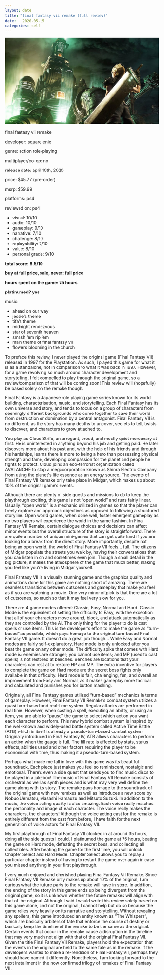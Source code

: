 ```yaml
---
layout: date
title: "final fantasy vii remake (full review)"
date:   2020-05-15
categories: self
---
```


![cloud](/assets/img/cloud.jpg)

final fantasy vii remake

developer: square enix

genre: action role-playing

multiplayer/co-op: no

release date: april 10th, 2020

price: $45.77 (pre-order)

msrp: $59.99

platforms: ps4

reviewed on: ps4

- visual: 10/10
- audio: 10/10
- gameplay: 9/10
- narrative: 7/10
- challenge: 8/10
- replayability: 7/10
- value: 8/10
- personal grade: 9/10

**total score: 8.5/10**

**buy at full price, sale, never: full price**

**hours spent on the game: 75 hours**

**platinumed? yes**

music: 
- ahead on our way
- jessie’s theme
- tifa’s theme
- midnight rendezvous
- star of seventh heaven
- smash ‘em rip ‘em
- main theme of final fantasy vii
- flowers blooming in the church

To preface this review, I never played the original game (Final Fantasy VII) released in 1997 for the Playstation. As such, I played this game for what it is as a standalone, not in comparison to what it was back in 1997. However, for a game revolving so much around character development and storytelling, I felt compelled to play through the original game, so a review/comparison of that will be coming soon! This review will (hopefully) be based solely on the remake though.

Final Fantasy is a Japanese role playing game series known for its world building, characterisation, music, and storytelling. Each Final Fantasy has its own universe and story, and tends to focus on a group of characters from seemingly different backgrounds who come together to save their world from destruction or domination by a central antagonist. Final Fantasy VII is no different, as the story has many depths to uncover, secrets to tell, twists to discover, and characters to grow attached to.

You play as Cloud Strife, an arrogant, proud, and mostly quiet mercenary at first. He is uninterested in anything beyond his job and getting paid.  He later discovers more about his past and, with the help of his friends and through his hardships, learns there is more to being a hero than possessing physical strength and fame, developing compassion for the planet and people he fights to protect. Cloud joins an eco-terrorist organization called AVALANCHE to stop a megacorporation known as Shinra Electric Company from using the planet's life essence as an energy source. The events of Final Fantasy VII Remake only take place in Midgar, which makes up about 10% of the original game’s events.

Although there are plenty of side quests and missions to do to keep the playthrough exciting, this game is not “open world” and runs fairly linear. Usually, “open world” is a mechanic utilized in games so that the player can freely explore and approach objectives as opposed to following a structured storyline. Open world games, when done well, foster emergent gameplay as no two players will experience the world in the same fashion. In Final Fantasy VII Remake, certain dialogue choices and decisions can affect minor events but the overall structure of the story is straightforward. There are quite a number of unique mini-games that can get quite hard if you are looking for a break from the direct story. More importantly, despite not being an open world, the world of Final Fantasy VII feels… full. The citizens of Midgar populate the streets you walk by, having their conversations that you can listen in on and sometimes even join. Though a small detail in the big picture, it makes the atmosphere of the game that much better, making you feel like you’re living in Midgar yourself.

Final Fantasy VII is a visually stunning game and the graphics quality and animations done for this game are nothing short of amazing. There are seamless transitions between cutscenes and gameplay that make you feel as if you are watching a movie. One very minor nitpick is that there are a lot of cutscenes, so much so that it may feel very slow for you.

There are 4 game modes offered: Classic, Easy, Normal and Hard. Classic Mode is the equivalent of setting the difficulty to Easy, with the exception that all of your characters move around, block, and attack automatically as they are controlled by the AI. The only thing for the player to do is cast spells or use items. This is the developer’s effort to make the game as “turn-based” as possible, which pays homage to the original turn-based Final Fantasy VII game. It doesn’t do a great job though… While Easy and Normal modes are fairly self-explanatory, Hard mode is only unlocked after you beat the game on any other mode. The difficulty spike that comes with Hard mode is: enemies are stronger; you cannot use items; and MP (used to cast spells) is not restored at benches. Benches are locations that your characters can rest at to restore HP and MP. The extra incentive for players to complete the game on Hard mode are the secret boss fights only available in that difficulty. Hard mode is fair, challenging, fun, and overall an improvement from Easy and Normal, as it makes gameplay more tactical and calculated and punishes you for button mashing.

Originally, all Final Fantasy games utilized “turn-based” mechanics in terms of gameplay. However, Final Fantasy VII Remake’s combat system utilizes a quasi turn-based and real-time system. Regular attacks are performed in real time. However, when casting a spell, executing an ability, or using an item, you are able to “pause” the game to select which action you want each character to perform. This new hybrid combat system is inspired by the well-known and widely-used battle system called Active Time Battle (ATB) which in itself is already a pseudo-turn-based combat system. Originally introduced in Final Fantasy IV,  ATB allows characters to perform an action when the gauge is full. The fill rate is affected by stats, status effects, abilities used and other factors requiring the player to be economical with time, thus making it a pseudo-turn-based system.

Perhaps what made me fall in love with this game was its beautiful soundtrack. Each piece just makes you feel so reminiscent, nostalgic and emotional. There’s even a side quest that sends you to find music discs to be played in a jukebox! The music of Final Fantasy VII Remake consists of orchestral as well as synth pieces and is what may very well define the game along with its story. The remake pays homage to the soundtrack of the original game with new remixes as well as introduces a new score by Nobuo Uematsu, Masashi Hamauzu and Mitsuto Suzuki. In addition to the music, the voice acting quality is also amazing. Each voice really matches the personality and image of each character. The voice really makes the characters, the characters! Although the voice acting cast for the remake is entirely different from the cast from before, I have faith for the next generation of voice actors for Final Fantasy VII.

My first playthrough of Final Fantasy VII clocked in at around 35 hours, doing all the side quests I could. I platinumed the game at 75 hours, beating the game on Hard mode, defeating the secret boss, and collecting all collectibles. After beating the game for the first time, you will unlock Chapter Select and Hard Mode. Chapter Select allows you to replay a particular chapter instead of having to restart the game over again in case you missed anything in your first playthrough. 

I very much enjoyed and cherished playing Final Fantasy VII Remake. Since Final Fantasy VII Remake only makes up about 10% of the original, I am curious what the future parts to the remake will have in store. In addition, the ending of the story in this game ends up being divergent from the original game, so it is unknown whether the future remakes will align with that of the original. Although I said I would write this review solely based on this game alone, and not the original, I cannot help but do so because the game relies very heavily on its narrative and storytelling. Without revealing any spoilers, this game introduced an entity known as “The Whispers”, which are basically arbiters of fate that enforce the course of destiny or basically keep the timeline of the remake to be the same as the original. Certain events that occur in the remake cause a disruption in the timeline that may very much not align with that of the original Final Fantasy VII. Given the title Final Fantasy VII Remake, players hold the expectation that the events in the original are held to the same fate as in the remake. If the developers wanted to make a re-rendition of Final Fantasy VII, perhaps they should have named it differently. Nonetheless, I am looking forward to the next installment in the now confirmed trilogy of remakes of Final Fantasy VII.
